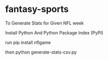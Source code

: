 fantasy-sports
==============

To Generate Stats for Given NFL week

Install Python And  Python Package Index (PyPI)

run
pip install nflgame

then
python generate-stats-csv.py 
